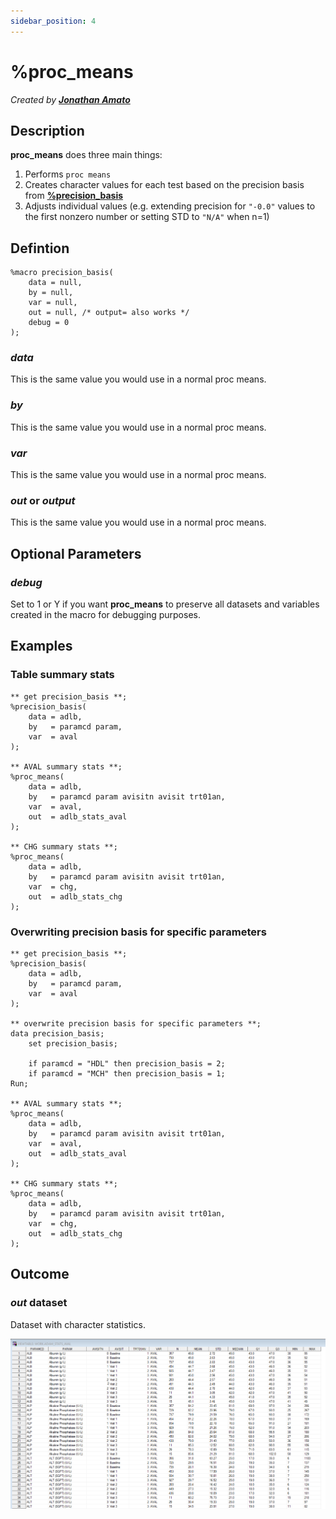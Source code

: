 ```yaml
---
sidebar_position: 4
---
```


# %proc_means

_Created by [**Jonathan Amato**](mailto:jonathan.amato@emanatebiostats.com?subject=User%20Guide:%proc_means)_

## Description

**proc_means** does three main things:
1. Performs `proc means`
2. Creates character values for each test based on the precision basis from [**%precision_basis**](.\precision-basis.md)
3. Adjusts individual values (e.g. extending precision for `"-0.0"` values to the first nonzero number or setting STD to `"N/A"` when n=1) 

## Defintion

```sas
%macro precision_basis(
    data = null,
    by = null,
    var = null,
    out = null, /* output= also works */
    debug = 0
);
```

### _data_

This is the same value you would use in a normal proc means.

### _by_

This is the same value you would use in a normal proc means.

### _var_

This is the same value you would use in a normal proc means.

### _out_ or _output_

This is the same value you would use in a normal proc means.

## Optional Parameters

### _debug_

Set to 1 or Y if you want **proc_means** to preserve all datasets and variables created in the macro for debugging purposes.

## Examples

### Table summary stats

```sas
** get precision_basis **;
%precision_basis(
    data = adlb,
    by   = paramcd param,
    var  = aval
);

** AVAL summary stats **;
%proc_means(
	data = adlb,
	by   = paramcd param avisitn avisit trt01an,
	var  = aval,
	out  = adlb_stats_aval
);

** CHG summary stats **;
%proc_means(
	data = adlb,
	by   = paramcd param avisitn avisit trt01an,
	var  = chg,
	out  = adlb_stats_chg
);
```

### Overwriting precision basis for specific parameters

```sas
** get precision_basis **;
%precision_basis(
    data = adlb,
    by   = paramcd param,
    var  = aval
);

** overwrite precision basis for specific parameters **;
data precision_basis;
    set precision_basis;
    
    if paramcd = "HDL" then precision_basis = 2;
    if paramcd = "MCH" then precision_basis = 1;
Run;

** AVAL summary stats **;
%proc_means(
	data = adlb,
	by   = paramcd param avisitn avisit trt01an,
	var  = aval,
	out  = adlb_stats_aval
);

** CHG summary stats **;
%proc_means(
	data = adlb,
	by   = paramcd param avisitn avisit trt01an,
	var  = chg,
	out  = adlb_stats_chg
);
```

## Outcome

### _out_ dataset

Dataset with character statistics.

![](/img/macros/proc_means1.png)
